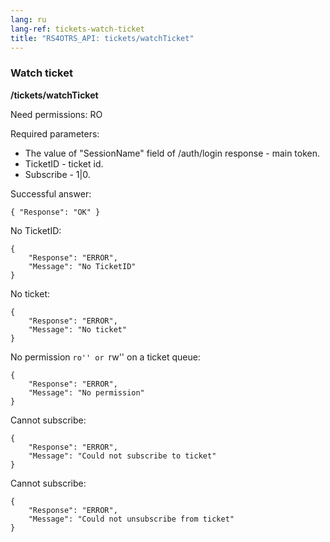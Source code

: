 ```yaml
---
lang: ru
lang-ref: tickets-watch-ticket
title: "RS4OTRS_API: tickets/watchTicket"
---
```


### Watch ticket

**/tickets/watchTicket**

Need permissions: RO

Required parameters:

- The value of "SessionName" field of /auth/login response - main token.
- TicketID - ticket id.
- Subscribe - 1|0.

Successful answer:

```
{ "Response": "OK" }
```

No TicketID:

```
{
    "Response": "ERROR",
    "Message": "No TicketID"
}
```

No ticket:

```
{
    "Response": "ERROR",
    "Message": "No ticket"
}
```

No permission ``ro'' or ``rw'' on a ticket queue:

```
{
    "Response": "ERROR",
    "Message": "No permission"
}
```

Cannot subscribe:

```
{
    "Response": "ERROR",
    "Message": "Could not subscribe to ticket"
}
```

Cannot subscribe:

```
{
    "Response": "ERROR",
    "Message": "Could not unsubscribe from ticket"
}
```
